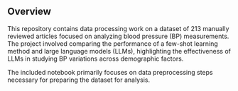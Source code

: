 ## Overview

This repository contains data processing work on a dataset of 213 manually reviewed articles focused on analyzing blood pressure (BP) measurements. The project involved comparing the performance of a few-shot learning method and large language models (LLMs), highlighting the effectiveness of LLMs in studying BP variations across demographic factors.

The included notebook primarily focuses on data preprocessing steps necessary for preparing the dataset for analysis.

